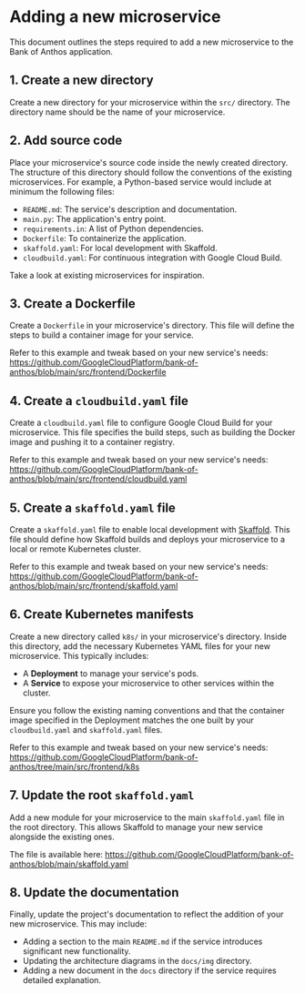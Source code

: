 # Adding a new microservice

This document outlines the steps required to add a new microservice to the Bank of Anthos application.

## 1. Create a new directory

Create a new directory for your microservice within the `src/` directory. The directory name should be the name of your microservice.

## 2. Add source code

Place your microservice's source code inside the newly created directory. The structure of this directory should follow the conventions of the existing microservices. For example, a Python-based service would include at minimum the following files:

- `README.md`: The service's description and documentation.
- `main.py`: The application's entry point.
- `requirements.in`: A list of Python dependencies.
- `Dockerfile`: To containerize the application.
- `skaffold.yaml`: For local development with Skaffold.
- `cloudbuild.yaml`: For continuous integration with Google Cloud Build.

Take a look at existing microservices for inspiration.

## 3. Create a Dockerfile

Create a `Dockerfile` in your microservice's directory. This file will define the steps to build a container image for your service.

Refer to this example and tweak based on your new service's needs: https://github.com/GoogleCloudPlatform/bank-of-anthos/blob/main/src/frontend/Dockerfile

## 4. Create a `cloudbuild.yaml` file

Create a `cloudbuild.yaml` file to configure Google Cloud Build for your microservice. This file specifies the build steps, such as building the Docker image and pushing it to a container registry.

Refer to this example and tweak based on your new service's needs: https://github.com/GoogleCloudPlatform/bank-of-anthos/blob/main/src/frontend/cloudbuild.yaml

## 5. Create a `skaffold.yaml` file

Create a `skaffold.yaml` file to enable local development with [Skaffold](https://skaffold.dev/). This file should define how Skaffold builds and deploys your microservice to a local or remote Kubernetes cluster.

Refer to this example and tweak based on your new service's needs: https://github.com/GoogleCloudPlatform/bank-of-anthos/blob/main/src/frontend/skaffold.yaml

## 6. Create Kubernetes manifests

Create a new directory called `k8s/` in your microservice's directory. Inside this directory, add the necessary Kubernetes YAML files for your new microservice. This typically includes:

- A **Deployment** to manage your service's pods.
- A **Service** to expose your microservice to other services within the cluster.

Ensure you follow the existing naming conventions and that the container image specified in the Deployment matches the one built by your `cloudbuild.yaml` and `skaffold.yaml` files.

Refer to this example and tweak based on your new service's needs: https://github.com/GoogleCloudPlatform/bank-of-anthos/tree/main/src/frontend/k8s

## 7. Update the root `skaffold.yaml`

Add a new module for your microservice to the main `skaffold.yaml` file in the root directory. This allows Skaffold to manage your new service alongside the existing ones.

The file is available here: https://github.com/GoogleCloudPlatform/bank-of-anthos/blob/main/skaffold.yaml

## 8. Update the documentation

Finally, update the project's documentation to reflect the addition of your new microservice. This may include:

- Adding a section to the main `README.md` if the service introduces significant new functionality.
- Updating the architecture diagrams in the `docs/img` directory.
- Adding a new document in the `docs` directory if the service requires detailed explanation.
